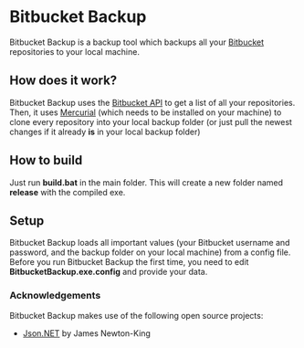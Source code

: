 # Bitbucket Backup

Bitbucket Backup is a backup tool which backups all your [Bitbucket](https://bitbucket.org/) repositories to your local machine.

## How does it work?

Bitbucket Backup uses the [Bitbucket API](https://api.bitbucket.org/) to get a list of all your repositories.  
Then, it uses [Mercurial](http://mercurial.selenic.com/) (which needs to be installed on your machine) to clone every repository into your local backup folder (or just pull the newest changes if it already **is** in your local backup folder)

## How to build

Just run **build.bat** in the main folder. This will create a new folder named **release** with the compiled exe.


## Setup

Bitbucket Backup loads all important values (your Bitbucket username and password, and the backup folder on your local machine) from a config file.  
Before you run Bitbucket Backup the first time, you need to edit **BitbucketBackup.exe.config** and provide your data.

### Acknowledgements

Bitbucket Backup makes use of the following open source projects:

 - [Json.NET](http://json.codeplex.com/) by James Newton-King